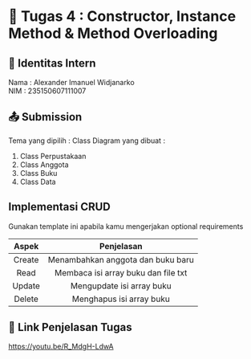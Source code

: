 # 📁 Tugas 4 : Constructor, Instance Method & Method Overloading

## 👤 Identitas Intern
Nama : Alexander Imanuel Widjanarko             
NIM  : 235150607111007

## 📤 Submission

Tema yang dipilih : 
Class Diagram yang dibuat : 
1. Class Perpustakaan
2. Class Anggota
3. Class Buku
4. Class Data

## Implementasi CRUD

Gunakan template ini apabila kamu mengerjakan optional requirements

| Aspek | Penjelasan    |     
| :---:   | :---: | 
| Create | Menambahkan anggota dan buku baru   | 
| Read | Membaca isi array buku dan file txt   | 
| Update | Mengupdate isi array buku   | 
| Delete | Menghapus isi array buku   | 



## 🔗 Link Penjelasan Tugas

https://youtu.be/R_MdgH-LdwA